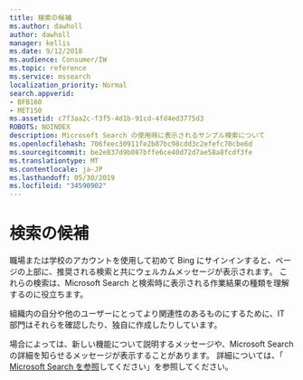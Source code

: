 ```yaml
---
title: 検索の候補
ms.author: dawholl
author: dawholl
manager: kellis
ms.date: 9/12/2018
ms.audience: Consumer/IW
ms.topic: reference
ms.service: mssearch
localization_priority: Normal
search.appverid:
- BFB160
- MET150
ms.assetid: c7f3aa2c-f3f5-4d1b-91cd-4fd4ed3775d3
ROBOTS: NOINDEX
description: Microsoft Search の使用時に表示されるサンプル検索について
ms.openlocfilehash: 706feec30911fe2b87bc98cdd3c2efefc70cbe6d
ms.sourcegitcommit: be2e837d9b087bffe6ce40d72d7ae58a8fcdf3fe
ms.translationtype: MT
ms.contentlocale: ja-JP
ms.lasthandoff: 05/30/2019
ms.locfileid: "34590902"
---
```

# <a name="suggested-searches"></a>検索の候補

職場または学校のアカウントを使用して初めて Bing にサインインすると、ページの上部に、推奨される検索と共にウェルカムメッセージが表示されます。 これらの検索は、Microsoft Search と検索時に表示される作業結果の種類を理解するのに役立ちます。
  
組織内の自分や他のユーザーにとってより関連性のあるものにするために、IT 部門はそれらを確認したり、独自に作成したりしています。
  
場合によっては、新しい機能について説明するメッセージや、Microsoft Search の詳細を知らせるメッセージが表示することがあります。 詳細については、「 [Microsoft Search を参照](https://www.bing.com/business/explore)してください」を参照してください。 

  

